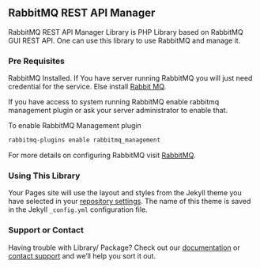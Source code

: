 ## RabbitMQ REST API Manager

RabbitMQ REST API Manager Library is PHP Library based on RabbitMQ GUI REST API. One can use this library to use RabbitMQ  and manage it.

### Pre Requisites

RabbitMQ Installed. If You have server running RabbitMQ you will just need credential for the service. Else install [Rabbit MQ](https://www.rabbitmq.com/).

If you have access to system running RabbitMQ enable rabbitmq management plugin or ask your server administrator to enable that.

To enable RabbitMQ Management plugin 

```markdown
rabbitmq-plugins enable rabbitmq_management

```

For more details on configuring  RabbitMQ visit [RabbitMQ](https://www.rabbitmq.com/).

### Using This Library

Your Pages site will use the layout and styles from the Jekyll theme you have selected in your [repository settings](https://github.com/merajsiddiqui/RabbitMQManager/settings). The name of this theme is saved in the Jekyll `_config.yml` configuration file.

### Support or Contact

Having trouble with Library/ Package? Check out our [documentation](https://help.github.com/categories/github-pages-basics/) or [contact support](https://github.com/contact) and we’ll help you sort it out.
